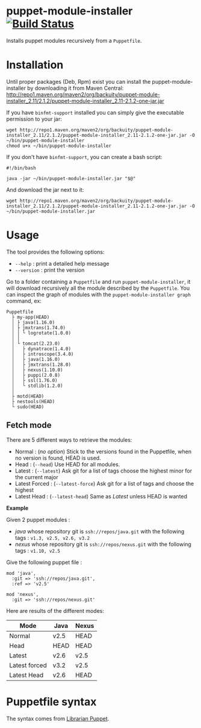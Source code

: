 puppet-module-installer [![Build Status](https://travis-ci.org/backuity/puppet-module-installer.png?branch=master)](https://travis-ci.org/backuity/puppet-module-installer)
=======================

Installs puppet modules recursively from a `Puppetfile`.

# Installation

Until proper packages (Deb, Rpm) exist you can install the puppet-module-installer by downloading it from Maven Central:
<http://repo1.maven.org/maven2/org/backuity/puppet-module-installer_2.11/2.1.2/puppet-module-installer_2.11-2.1.2-one-jar.jar>

If you have `binfmt-support` installed you can simply give the executable permission to your jar:

    wget http://repo1.maven.org/maven2/org/backuity/puppet-module-installer_2.11/2.1.2/puppet-module-installer_2.11-2.1.2-one-jar.jar -O ~/bin/puppet-module-installer
    chmod u+x ~/bin/puppet-module-installer
    
If you don't have `binfmt-support`, you can create a bash script:    

    #!/bin/bash
    
    java -jar ~/bin/puppet-module-installer.jar "$@"
     
And download the jar next to it:

    wget http://repo1.maven.org/maven2/org/backuity/puppet-module-installer_2.11/2.1.2/puppet-module-installer_2.11-2.1.2-one-jar.jar -O ~/bin/puppet-module-installer.jar         
      
      
# Usage

The tool provides the following options:

  * `--help` : print a detailed help message
  * `--version` : print the version


Go to a folder containing a `Puppetfile` and run `puppet-module-installer`, it will download recursively all the module described by the `Puppetfile`.
You can inspect the graph of modules with the `puppet-module-installer graph` command, ex:

    Puppetfile
      ├ my-app(HEAD)
      │ ├ java(1.16.0)
      │ ├ jmxtrans(1.74.0)
      │ │ └ logrotate(1.0.0)
      │ │
      │ └ tomcat(2.23.0)
      │   ├ dynatrace(1.4.0)
      │   ├ introscope(3.4.0)
      │   ├ java(1.16.0)
      │   ├ jmxtrans(1.28.0)
      │   ├ nexus(1.10.0)
      │   ├ puppi(2.0.8)
      │   ├ ssl(1.76.0)
      │   └ stdlib(1.2.0)
      │
      ├ motd(HEAD)
      ├ nestools(HEAD)
      └ sudo(HEAD)


## Fetch mode

There are 5 different ways to retrieve the modules:

  * Normal : (*no option*) Stick to the versions found in the Puppetfile, when no version is found, HEAD is used. 
  * Head : (`--head`) Use HEAD for all modules.
  * Latest : (`--latest`) Ask git for a list of tags choose the highest minor for the current major
  * Latest Forced : (`--latest-force`) Ask git for a list of tags and choose the highest
  * Latest Head : (`--latest-head`) Same as *Latest* unless HEAD is wanted

**Example**

Given 2 puppet modules :
  * *java* whose repository git is `ssh://repos/java.git` with the following tags : `v1.3, v2.5, v2.6, v3.2`
  * *nexus* whose repository git is `ssh://repos/nexus.git` with the following tags : `v1.10, v2.5`
  
Give the following puppet file :

    mod 'java',
      :git => 'ssh://repos/java.git',
      :ref => 'v2.5'
      
    mod 'nexus',
      :git => 'ssh://repos/nexus.git'

Here are results of the different modes:

 Mode           | Java  | Nexus 
 -------------- | ----- | ----- 
 Normal         | v2.5  | HEAD
 Head           | HEAD  | HEAD
 Latest         | v2.6  | v2.5
 Latest forced  | v3.2  | v2.5
 Latest Head    | v2.6  | HEAD


# Puppetfile syntax

The syntax comes from [Librarian Puppet](https://github.com/rodjek/librarian-puppet).

    